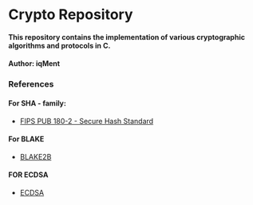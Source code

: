 # Crypto Repository
#### This repository contains the implementation of various cryptographic algorithms and protocols in C.
#### Author: iqMent

### References
#### For SHA - family:
- [FIPS PUB 180-2 - Secure Hash Standard](https://csrc.nist.gov/files/pubs/fips/180-2/final/docs/fips180-2.pdf)
#### For BLAKE
- [BLAKE2B](https://datatracker.ietf.org/doc/html/rfc7693)
#### FOR ECDSA
- [ECDSA](https://nvlpubs.nist.gov/nistpubs/FIPS/NIST.FIPS.186-4.pdf)
